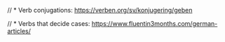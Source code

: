 // * Verb conjugations: https://verben.org/sv/konjugering/geben

// * Verbs that decide cases: https://www.fluentin3months.com/german-articles/